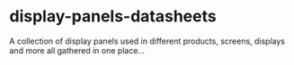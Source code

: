 # display-panels-datasheets
A collection of display panels used in different products, screens, displays and more all gathered in one place...
